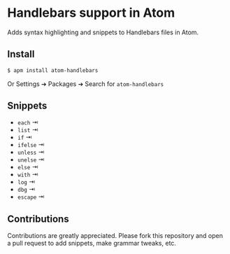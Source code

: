 # Handlebars support in Atom

Adds syntax highlighting and snippets to Handlebars files in Atom.

## Install

```bash
$ apm install atom-handlebars
```

Or Settings ➔ Packages ➔ Search for `atom-handlebars`

## Snippets

- `each` ⇥
- `list` ⇥
- `if` ⇥
- `ifelse` ⇥
- `unless` ⇥
- `unelse` ⇥
- `else` ⇥
- `with` ⇥
- `log` ⇥
- `dbg` ⇥
- `escape` ⇥

## Contributions

Contributions are greatly appreciated. Please fork this repository and open a pull request to add snippets, make grammar tweaks, etc.
